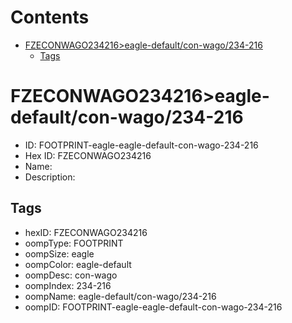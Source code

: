 



Contents
========

* [FZECONWAGO234216>eagle-default/con-wago/234-216](#fzeconwago234216eagle-defaultcon-wago234-216)
	* [Tags](#tags)

# FZECONWAGO234216>eagle-default/con-wago/234-216

- ID: FOOTPRINT-eagle-eagle-default-con-wago-234-216
- Hex ID: FZECONWAGO234216
- Name: 
- Description: 

## Tags

- hexID: FZECONWAGO234216
- oompType: FOOTPRINT
- oompSize: eagle
- oompColor: eagle-default
- oompDesc: con-wago
- oompIndex: 234-216
- oompName: eagle-default/con-wago/234-216
- oompID: FOOTPRINT-eagle-eagle-default-con-wago-234-216
